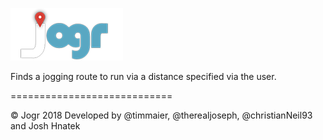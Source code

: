 ![Logo](images/jogrlogo.png)

Finds a jogging route to run via a distance specified via the user.

============================

© Jogr 2018
Developed by @timmaier, @therealjoseph, @christianNeil93 and Josh Hnatek
